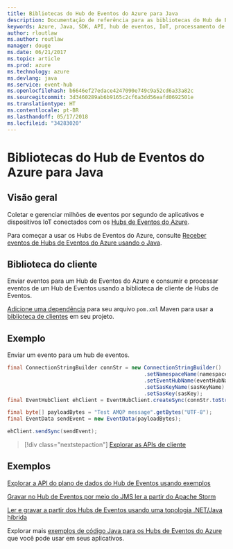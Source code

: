 ```yaml
---
title: Bibliotecas do Hub de Eventos do Azure para Java
description: Documentação de referência para as bibliotecas do Hub de Eventos para Java
keywords: Azure, Java, SDK, API, hub de eventos, IoT, processamento de fluxo
author: rloutlaw
ms.author: routlaw
manager: douge
ms.date: 06/21/2017
ms.topic: article
ms.prod: azure
ms.technology: azure
ms.devlang: java
ms.service: event-hub
ms.openlocfilehash: b6646ef27edace4247090e749c9a52cd6a33a82c
ms.sourcegitcommit: 3d3460289ab6b9165c2cf6a3dd56eafd0692501e
ms.translationtype: HT
ms.contentlocale: pt-BR
ms.lasthandoff: 05/17/2018
ms.locfileid: "34283020"
---
```

# <a name="azure-event-hub-libraries-for-java"></a>Bibliotecas do Hub de Eventos do Azure para Java

## <a name="overview"></a>Visão geral

Coletar e gerenciar milhões de eventos por segundo de aplicativos e dispositivos IoT conectados com os [Hubs de Eventos do Azure](/azure/event-hubs/event-hubs-what-is-event-hubs).

Para começar a usar os Hubs de Eventos do Azure, consulte [Receber eventos de Hubs de Eventos do Azure usando o Java](/azure/event-hubs/event-hubs-java-get-started-receive-eph).


## <a name="client-library"></a>Biblioteca do cliente

Enviar eventos para um Hub de Eventos do Azure e consumir e processar eventos de um Hub de Eventos usando a biblioteca de cliente de Hubs de Eventos.

[Adicione uma dependência](https://maven.apache.org/guides/getting-started/index.html#How_do_I_use_external_dependencies) para seu arquivo `pom.xml` Maven para usar a [biblioteca de clientes](https://mvnrepository.com/artifact/com.microsoft.azure/azure-eventhubs) em seu projeto.
 

## <a name="example"></a>Exemplo

Enviar um evento para um hub de eventos.

```java
final ConnectionStringBuilder connStr = new ConnectionStringBuilder()
                                            .setNamespaceName(namespaceName)
                                            .setEventHubName(eventHubName)
                                            .setSasKeyName(sasKeyName)
                                            .setSasKey(sasKey);
final EventHubClient ehClient = EventHubClient.createSync(connStr.toString());

final byte[] payloadBytes = "Test AMQP message".getBytes("UTF-8");
final EventData sendEvent = new EventData(payloadBytes);

ehClient.sendSync(sendEvent);
```


> [!div class="nextstepaction"]
> [Explorar as APIs de cliente](/java/api/overview/azure/eventhubs/client)



## <a name="samples"></a>Exemplos

[Explorar a API do plano de dados do Hub de Eventos usando exemplos][1]

[Gravar no Hub de Eventos por meio do JMS ler a partir do Apache Storm][2]

[Ler e gravar a partir dos Hubs de Eventos usando uma topologia .NET/Java híbrida][3] 

[1]: https://github.com/Azure/azure-event-hubs/tree/master/samples/Java
[2]: https://github.com/Azure-Samples/event-hubs-java-storm-sender-jms-receiver
[3]: https://github.com/Azure-Samples/hdinsight-dotnet-java-storm-eventhub

Explorar mais [exemplos de código Java para os Hubs de Eventos do Azure](https://azure.microsoft.com/resources/samples/?platform=java&term=event) que você pode usar em seus aplicativos.

